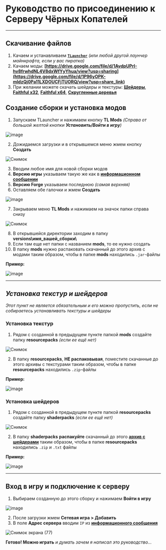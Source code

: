 # **Руководство по присоединению к Серверу Чёрных Копателей**
___

## Скачивание файлов

1. Качаем и устанавливаем [**`TLauncher`**][0] *(или любой другой лаунчер майнкрафта, если у вас пиратка)*
2. Качаем моды: **[https://drive.google.com/file/d/1AvdpUPrI-hv8frwhdNL4V8dxWfYyYhua/view?usp=sharing](https://drive.google.com/file/d/1P96yOPK-mldzQj0Pa11LXDOUCFjTUORQ/view?usp=share_link)**
3. При желании можете скачать шейдеры и текстуры: [**Шейдеры**][2], [**Faithful x32**][3], [**Faithful x64**][4], [**Скругленные деревья**][5]

## Создание сборки и установка модов

1. Запускаем TLauncher и нажимаем кнопку **TL Mods** *(Справа от большой желтой кнопки **Установить/Войти в игру**)*

![image](https://user-images.githubusercontent.com/61795655/151632633-928e96ca-0a9f-4435-86be-3b535e2db423.png)

2. Дожидаемся загрузки и в открывшемся меню жмем кнопку **Создать**

![Снимок](https://user-images.githubusercontent.com/61795655/151632770-7ee09ba1-4c10-4be1-840d-5a2acb4ffb32.PNG)

3. Вводим любое имя для новой сборки модов
4. **Версию игры** указываем такую же как в [**информационном сообщении**][6]
5. **Версию Forge** указываем последнюю *(самая верхняя)*
6. Оставляем обе галочки и жмем **Создать**

![image](https://user-images.githubusercontent.com/61795655/151632969-45b8b3dc-d0d7-4024-b46f-1c30f08737a0.png)

7. Закрываем меню **TL Mods** и нажимаем на значок папки справа снизу

![Снимок](https://user-images.githubusercontent.com/61795655/151633103-4a951b0e-ca82-49c8-946f-386cdda599ee.PNG)

8. В открывшейся директории заходим в папку **versions\имя_вашей_сборки\\**
9. Если там еще нет папки с названием **mods**, то ее нужно создать
10. В папку **mods** нужно распаковать скачанный до этого архив с модами таким образом, чтобы в папке **mods** находились `.jar`-файлы

**Пример:**

![image](https://user-images.githubusercontent.com/61795655/151633716-09309baf-59c3-47c4-9378-bb0cda7c414c.png)

---

## *Установка текстур и шейдеров*

*Этот пункт не является обязательным и его можно пропустить, если не собираетесь устанавливать текстуры и шейдеры*

### Установка текстур

1. Рядом с созданной в предыдущем пункте папкой **mods** создайте папку **resourcepacks** *(если ее ещё нет)*

![Снимок](https://user-images.githubusercontent.com/61795655/151634100-fa1b25cc-c17a-4988-870c-c3cea1738502.PNG)

2. В папку **resourcepacks**, **НЕ распаковывая**, поместите скачанные до этого архивы с текстурами таким образом, чтобы в папке **resourcepacks** находились `.zip`-файлы

**Пример:**

![image](https://user-images.githubusercontent.com/61795655/151634276-d1c7c49e-bf5d-473e-9799-f14e4015b5a1.png)

### Установка шейдеров

1. Рядом с созданной в предыдущем пункте папкой **resourcepacks** создайте папку **shaderpacks** *(если ее ещё нет)*

![Снимок](https://user-images.githubusercontent.com/61795655/151634420-0b788b6f-cb80-419f-8e5a-d4f4fdec4624.PNG)

2. В папку **shaderpacks** **распакуйте** скачанный до этого [**архив с шейдерами**][2] таким образом, чтобы в папке **resourcepacks** находились `.zip` и `.txt` файлы

**Пример:**

![image](https://user-images.githubusercontent.com/61795655/151634567-1112170c-ea4b-4e10-8899-15dc1eadc9e5.png)

---


## Вход в игру и подключение к серверу

1. Выбираем созданную до этого сборку и нажимаем **Войти в игру**

![image](https://user-images.githubusercontent.com/61795655/151633161-c64f9615-96c7-47a6-a107-3ac2c2b9b448.png)

2. После загрузки жмем **Сетевая игра > Добавить**
3. В поле **Адрес сервера** вводим `IP` из [**информационного сообщения**][6]

![Снимок экрана (77)](https://user-images.githubusercontent.com/61795655/151635149-09b0ce32-90de-4614-afea-9df435eb7d0b.png)

**Готово! Можно играть** *и думать зачем я написал это руководство...*

[0]: https://tlauncher.org/
[1]: https://www.radmin-vpn.com/ru/
[2]: https://drive.google.com/file/d/1BHDi46Sh76FZAvVN--DpBA9po0Q7DEgy/view?usp=sharing
[3]: https://drive.google.com/file/d/1_7h0Nz9MephEqUi9qg9feufbvtiBePXM/view?usp=sharing
[4]: https://drive.google.com/file/d/1_Ii3ojGMnD7Xa4-0lrqrH4Mom27PgSTI/view?usp=sharing
[5]: https://drive.google.com/file/d/1Ac3L599JPSxBacughxx-y70GqhDhOij5/view?usp=sharing
[6]: https://discord.com/channels/752821563455176824/752824192789119018/993536028386275328
